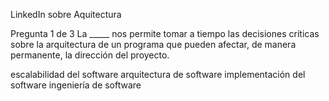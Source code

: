 LinkedIn sobre Aquitectura

Pregunta 1 de 3
La _____ nos permite tomar a tiempo las decisiones críticas sobre la arquitectura de un programa que pueden afectar, de manera permanente, la dirección del proyecto.

escalabilidad del software
arquitectura de software
implementación del software
ingeniería de software
